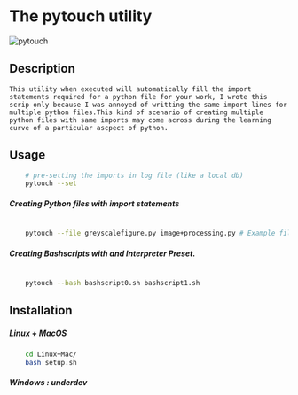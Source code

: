 # The pytouch utility


![pytouch](https://user-images.githubusercontent.com/45916202/85221930-65782500-b3d5-11ea-9c67-5376a5d702d3.gif)


## Description
    This utility when executed will automatically fill the import statements required for a python file for your work, I wrote this scrip only because I was annoyed of writting the same import lines for multiple python files.This kind of scenario of creating multiple python files with same imports may come across during the learning curve of a particular ascpect of python. 

## Usage

```bash
    # pre-setting the imports in log file (like a local db)
    pytouch --set
```
##### Creating Python files with import statements

```bash
    
    pytouch --file greyscalefigure.py image+processing.py # Example files 
```
##### Creating Bashscripts with and Interpreter Preset.

```bash
    
    pytouch --bash bashscript0.sh bashscript1.sh 
```

## Installation 
##### Linux + MacOS

```bash
    cd Linux+Mac/
    bash setup.sh
```

##### Windows : underdev

